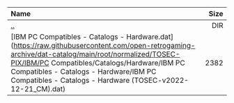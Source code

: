 |Name|Size|
|:---|---:|
|[..](../index.html)|DIR|
|[IBM PC Compatibles - Catalogs - Hardware.dat](https://raw.githubusercontent.com/open-retrogaming-archive/dat-catalog/main/root/normalized/TOSEC-PIX/IBM/PC Compatibles/Catalogs/Hardware/IBM PC Compatibles - Catalogs - Hardware/IBM PC Compatibles - Catalogs - Hardware (TOSEC-v2022-12-21_CM).dat)|2382|
